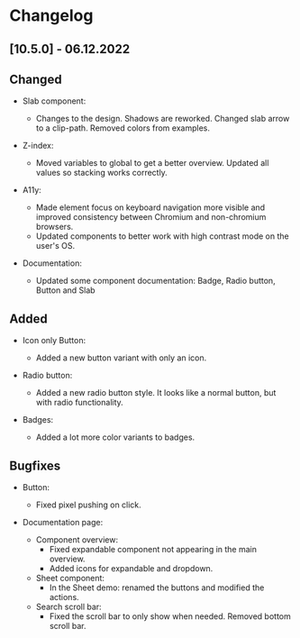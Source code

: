 # Changelog

## [10.5.0] - 06.12.2022

## Changed
-   Slab component:
    -   Changes to the design. Shadows are reworked. Changed slab arrow to a clip-path. Removed colors from examples.

-   Z-index:
    -   Moved variables to global to get a better overview. Updated all values so stacking works correctly.

-   A11y:
    -   Made element focus on keyboard navigation more visible and improved consistency between Chromium and non-chromium browsers.
    -   Updated components to better work with high contrast mode on the user's OS. 

-   Documentation:
    -   Updated some component documentation: Badge, Radio button, Button and Slab

## Added
-   Icon only Button:
    -   Added a new button variant with only an icon. 

-   Radio button:
    -   Added a new radio button style. It looks like a normal button, but with radio functionality. 

-   Badges:
    -   Added a lot more color variants to badges.

## Bugfixes
-   Button:
    -   Fixed pixel pushing on click.

-   Documentation page:
    -   Component overview:
        -   Fixed expandable component not appearing in the main overview.
        -   Added icons for expandable and dropdown.
    -   Sheet component:
        -   In the Sheet demo: renamed the buttons and modified the actions. 
    -   Search scroll bar:
        -   Fixed the scroll bar to only show when needed. Removed bottom scroll bar.
